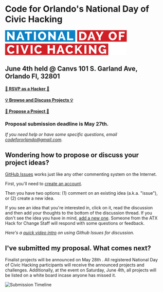# Code for Orlando's National Day of Civic Hacking

![National day of Civic Hacking Logo](./images/ndochlogo.png)

## June 4th held @ Canvs 101 S. Garland Ave, Orlando Fl, 32801

#### [:rocket: RSVP as a Hacker :rocket:](http://bit.ly/ndoch2016)
#### [:bulb: Browse and Discuss Projects :bulb:](https://github.com/open-austin/atx-hack-for-change-2016/issues)
#### [:star2: Propose a Project :star2:](https://github.com/open-austin/atx-hack-for-change-2016/issues/new)

### Proposal submission deadline is May 27th.

_If you need help or have some specific questions, email codefororlando@gmail.com._

## Wondering how to propose or discuss your project ideas?

[GitHub Issues](https://guides.github.com/features/issues/) works just like any other commenting system on the Internet.

First, you'll need to [create an account](https://github.com/join).

Then you have two options: (1) comment on an existing idea (a.k.a. "issue"), or (2) create a new idea.

If you see an idea that you're interested in, click on it, read the discussion and then add your thoughts to the bottom of the discussion thread. If you don't see the idea you have in mind, [add a new one](https://github.com/open-austin/atx-hack-for-change-2016/issues/new). Someone from the ATX Hack for Change Staff will respond with some questions or feedback.

*Here's a [quick video intro](https://www.youtube.com/watch?v=KlrJVSJRUN4) on using Github Issues for discussion.*

## I've submitted my proposal. What comes next?


Finalist projects will be announced on May 28th . All registered National Day of Civic Hacking participants will receive the announced projects and challenges. Additionally, at the event on Saturday, June 4th, all projects will be listed on a white board incase anyone has missed it. 


![Submission Timeline](./images/TimelineUpdated.jpg)
